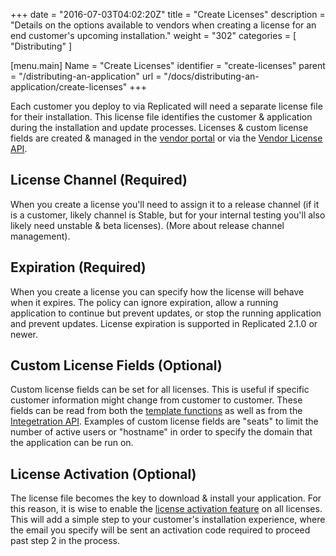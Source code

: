 +++
date = "2016-07-03T04:02:20Z"
title = "Create Licenses"
description = "Details on the options available to vendors when creating a license for an end customer's upcoming installation."
weight = "302"
categories = [ "Distributing" ]

[menu.main]
Name       = "Create Licenses"
identifier = "create-licenses"
parent     = "/distributing-an-application"
url        = "/docs/distributing-an-application/create-licenses"
+++

Each customer you deploy to via Replicated will need a separate license file for their
installation. This license file identifies the customer & application during the
installation and update processes. Licenses & custom license fields are created & managed in the
[vendor portal](https://vendor.replicated.com/#/licenses) or via the
[Vendor License API](/reference/vendor-api).

## License Channel (Required)
When you create a license you'll need to assign it to a release channel (if it is a customer,
likely channel is Stable, but for your internal testing you'll also likely need unstable &
 beta licenses). (More about release channel management).

## Expiration (Required)
When you create a license you can specify how the license will behave when it expires.  The policy
can ignore expiration, allow a running application to continue but prevent updates, or stop
the running application and prevent updates.  License expiration is supported in Replicated 2.1.0
or newer.

## Custom License Fields (Optional)
Custom license fields can be set for all licenses. This is useful if specific customer
information might change from customer to customer. These fields can be read from both
the [template functions](/packaging-an-application/template-functions) as well as from
the [Integetration API](/reference/integration-api). Examples of custom license fields are
"seats" to limit the number of active users or "hostname" in order to specify the domain
that the application can be run on.

## License Activation (Optional)
The license file becomes the key to download & install your application. For this reason,
it is wise to enable the [license activation feature](/kb/supporting-your-customers/two-factor-licenses)
on all licenses. This will add a simple step to your customer's installation experience,
where the email you specify will be sent an activation code required to proceed past step 2
in the process.
